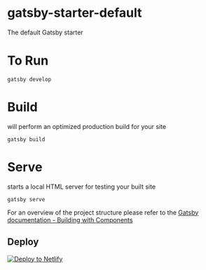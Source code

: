 # gatsby-starter-default
The default Gatsby starter

# To Run

``` $
gatsby develop
```

# Build
will perform an optimized production build for your site

``` $
gatsby build
```

# Serve
starts a local HTML server for testing your built site
``` $
gatsby serve
```
For an overview of the project structure please refer to the [Gatsby documentation - Building with Components](https://www.gatsbyjs.org/docs/building-with-components/)


## Deploy

[![Deploy to Netlify](https://www.netlify.com/img/deploy/button.svg)](https://app.netlify.com/start/deploy?repository=https://github.com/gatsbyjs/gatsby-starter-default)
